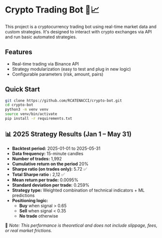 
# Crypto Trading Bot 🤖📈

This project is a cryptocurrency trading bot using real-time market data and custom strategies. It's designed to interact with crypto exchanges via API and run basic automated strategies.

## Features
- Real-time trading via Binance API
- Strategy modularization (easy to test and plug in new logic)
- Configurable parameters (risk, amount, pairs)

## Quick Start

```bash
git clone https://github.com/RCATENACCI/crypto-bot.git
cd crypto-bot
python3 -m venv venv
source venv/bin/activate
pip install -r requirements.txt


```
## 📊 2025 Strategy Results (Jan 1 – May 31)

- **Backtest period:** 2025-01-01 to 2025-05-31
- **Data frequency:** 15-minute candles
- **Number of trades:** 1,992
- **Cumulative return on the period** 20%
- **Sharpe ratio (on trades only):** 5.72 ✅
- **Total Sharpe ratio :** 2,12 ✅
- **Mean return per trade:** 0.0095%
- **Standard deviation per trade:** 0.259%
- **Strategy type:** Weighted combination of technical indicators + ML predictions
- **Positioning logic:**
  - **Buy** when signal > 0.65
  - **Sell** when signal < 0.35
  - **No trade** otherwise

📌 *Note: This performance is theoretical and does not include slippage, fees, or real market frictions.*
